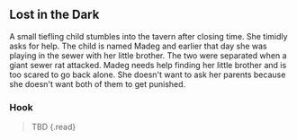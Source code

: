 ## Lost in the Dark
A small tiefling child stumbles into the tavern after closing time. She timidly asks for help. The child is named Madeg and earlier that day she was playing in the sewer with her little brother. The two were separated when a giant sewer rat attacked. Madeg needs help finding her little brother and is too scared to go back alone. She doesn't want to ask her parents because she doesn't want both of them to get punished.

### Hook
>TBD
{.read}